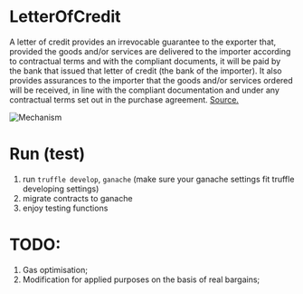 # LetterOfCredit
A letter of credit provides an irrevocable guarantee to the exporter that, provided the goods and/or services are delivered to the importer according to contractual terms and with the compliant documents, it will be paid by the bank that issued that letter of credit (the bank of the importer). It also provides assurances to the importer that the goods and/or services ordered will be received, in line with the compliant documentation and under any contractual terms set out in the purchase agreement. 
[Source.](http://tfig.unece.org/contents/letters-of-credit.htm)


![Mechanism](http://tfig.unece.org/contents/images/Letterofcredit.jpg)


# Run (test)
1) run ```truffle develop```, ```ganache``` (make sure your ganache settings fit truffle developing settings)
2) migrate contracts to ganache
3) enjoy testing functions

# TODO:
1) Gas optimisation;
2) Modification for applied purposes on the basis of real bargains;

